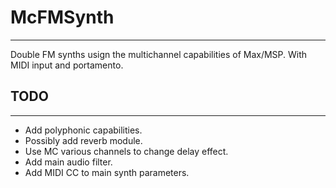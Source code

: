 # McFMSynth
--------------------------

Double FM synths usign the multichannel capabilities of Max/MSP. With MIDI input and portamento.

## TODO
----------------------------

- Add polyphonic capabilities.
- Possibly add reverb module.
- Use MC various channels to change delay effect.
- Add main audio filter.
- Add MIDI CC to main synth parameters.
